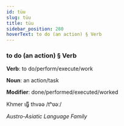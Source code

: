 ```yaml
---
id: tüu
slug: tüu
title: tüu
sidebar_position: 280
hoverText: to do (an action) § Verb
---
```


### to do (an action) § Verb

**Verb**: to do/perform/execute/work

**Noun**: an action/task

**Modifier**: done/performed/executed/worked

Khmer ធ្វើ thvəə /tʰʋəː/

*Austro-Asiatic Language Family*